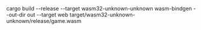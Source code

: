 cargo build --release --target wasm32-unknown-unknown
wasm-bindgen --out-dir out --target web target/wasm32-unknown-unknown/release/game.wasm